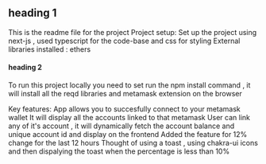 ## heading 1
This is the readme file for the project
Project setup:
Set up the project using next-js , used typescript for the code-base and css for styling
External libraries installed : ethers 

#### heading 2
To run this project locally you need to set run the npm install command , it will install all the reqd libraries and metamask extension on the browser

Key features:
App allows you to succesfully connect to your metamask wallet
It will display all the accounts linked to that metamask
User can link any of it's account , it will dynamically fetch the account balance and unique account id and display on the frontend
Added the feature for 12% change for the last 12 hours
Thought of using a toast , using chakra-ui icons and then dispalying the toast when the percentage is less than 10% 


